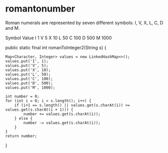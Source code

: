 # romantonumber

Roman numerals are represented by seven different symbols: I, V, X, L, C, D and M.

Symbol       Value
I             1
V             5
X             10
L             50
C             100
D             500
M             1000

public static final int romanToInteger2(String s) {

	Map<Character, Integer> values = new LinkedHashMap<>();
	values.put('I', 1);
	values.put('V', 5);
	values.put('X', 10);
	values.put('L', 50);
	values.put('C', 100);
	values.put('D', 500);
	values.put('M', 1000);

	int number = 0;
	for (int i = 0; i < s.length(); i++) {
		if (i+1 == s.length() || values.get(s.charAt(i)) >= values.get(s.charAt(i + 1))) {
			number += values.get(s.charAt(i));
		} else {
			number -= values.get(s.charAt(i));
		}
	}
	return number;
}
